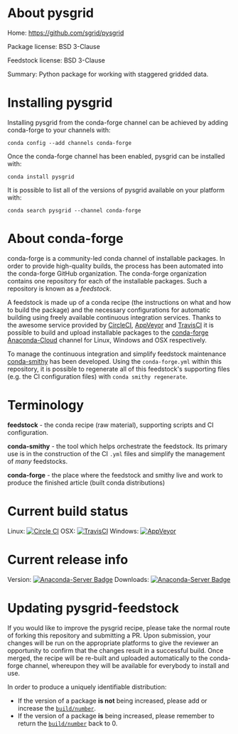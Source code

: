About pysgrid
=============

Home: https://github.com/sgrid/pysgrid

Package license: BSD 3-Clause

Feedstock license: BSD 3-Clause

Summary: Python package for working with staggered gridded data.



Installing pysgrid
==================

Installing pysgrid from the conda-forge channel can be achieved by adding conda-forge to your channels with:

```
conda config --add channels conda-forge
```

Once the conda-forge channel has been enabled, pysgrid can be installed with:

```
conda install pysgrid
```

It is possible to list all of the versions of pysgrid available on your platform with:

```
conda search pysgrid --channel conda-forge
```


About conda-forge
=================

conda-forge is a community-led conda channel of installable packages.
In order to provide high-quality builds, the process has been automated into the
conda-forge GitHub organization. The conda-forge organization contains one repository
for each of the installable packages. Such a repository is known as a *feedstock*.

A feedstock is made up of a conda recipe (the instructions on what and how to build
the package) and the necessary configurations for automatic building using freely
available continuous integration services. Thanks to the awesome service provided by
[CircleCI](https://circleci.com/), [AppVeyor](http://www.appveyor.com/)
and [TravisCI](https://travis-ci.org/) it is possible to build and upload installable
packages to the [conda-forge](https://anaconda.org/conda-forge)
[Anaconda-Cloud](http://docs.anaconda.org/) channel for Linux, Windows and OSX respectively.

To manage the continuous integration and simplify feedstock maintenance
[conda-smithy](http://github.com/conda-forge/conda-smithy) has been developed.
Using the ``conda-forge.yml`` within this repository, it is possible to regenerate all of
this feedstock's supporting files (e.g. the CI configuration files) with ``conda smithy regenerate``.


Terminology
===========

**feedstock** - the conda recipe (raw material), supporting scripts and CI configuration.

**conda-smithy** - the tool which helps orchestrate the feedstock.
                   Its primary use is in the construction of the CI ``.yml`` files
                   and simplify the management of *many* feedstocks.

**conda-forge** - the place where the feedstock and smithy live and work to
                  produce the finished article (built conda distributions)

Current build status
====================

Linux: [![Circle CI](https://circleci.com/gh/conda-forge/pysgrid-feedstock.svg?style=svg)](https://circleci.com/gh/conda-forge/pysgrid-feedstock)
OSX: [![TravisCI](https://travis-ci.org/conda-forge/pysgrid-feedstock.svg?branch=master)](https://travis-ci.org/conda-forge/pysgrid-feedstock)
Windows: [![AppVeyor](https://ci.appveyor.com/api/projects/status/github/conda-forge/pysgrid-feedstock?svg=True)](https://ci.appveyor.com/project/conda-forge/pysgrid-feedstock/branch/master)

Current release info
====================
Version: [![Anaconda-Server Badge](https://anaconda.org/conda-forge/pysgrid/badges/version.svg)](https://anaconda.org/conda-forge/pysgrid)
Downloads: [![Anaconda-Server Badge](https://anaconda.org/conda-forge/pysgrid/badges/downloads.svg)](https://anaconda.org/conda-forge/pysgrid)


Updating pysgrid-feedstock
==========================

If you would like to improve the pysgrid recipe, please take the normal
route of forking this repository and submitting a PR. Upon submission, your changes will
be run on the appropriate platforms to give the reviewer an opportunity to confirm that the
changes result in a successful build. Once merged, the recipe will be re-built and uploaded
automatically to the conda-forge channel, whereupon they will be available for everybody to
install and use.

In order to produce a uniquely identifiable distribution:
 * If the version of a package **is not** being increased, please add or increase
   the [``build/number``](http://conda.pydata.org/docs/building/meta-yaml.html#build-number-and-string).
 * If the version of a package **is** being increased, please remember to return
   the [``build/number``](http://conda.pydata.org/docs/building/meta-yaml.html#build-number-and-string)
   back to 0.
